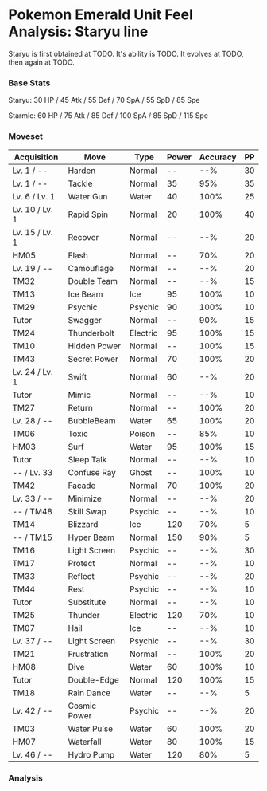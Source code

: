 # Pokemon Emerald Unit Feel Analysis: Staryu line

Staryu is first obtained at TODO. It's ability is TODO. It evolves at TODO, then again at TODO.

### Base Stats

Staryu: 30 HP / 45 Atk / 55 Def / 70 SpA / 55 SpD / 85 Spe

Starmie: 60 HP / 75 Atk / 85 Def / 100 SpA / 85 SpD / 115 Spe

### Moveset

|Acquisition   |Move        |Type    |Power|Accuracy|PP |
|---           |---         |---     |---  |---     |---|
|Lv. 1 / --    |Harden      |Normal  |--   |--%     |30 |
|Lv. 1 / --    |Tackle      |Normal  |35   |95%     |35 |
|Lv. 6 / Lv. 1 |Water Gun   |Water   |40   |100%    |25 |
|Lv. 10 / Lv. 1|Rapid Spin  |Normal  |20   |100%    |40 |
|Lv. 15 / Lv. 1|Recover     |Normal  |--   |--%     |20 |
|HM05          |Flash       |Normal  |--   |70%     |20 |
|Lv. 19 / --   |Camouflage  |Normal  |--   |--%     |20 |
|TM32          |Double Team |Normal  |--   |--%     |15 |
|TM13          |Ice Beam    |Ice     |95   |100%    |10 |
|TM29          |Psychic     |Psychic |90   |100%    |10 |
|Tutor         |Swagger     |Normal  |--   |90%     |15 |
|TM24          |Thunderbolt |Electric|95   |100%    |15 |
|TM10          |Hidden Power|Normal  |--   |100%    |15 |
|TM43          |Secret Power|Normal  |70   |100%    |20 |
|Lv. 24 / Lv. 1|Swift       |Normal  |60   |--%     |20 |
|Tutor         |Mimic       |Normal  |--   |--%     |10 |
|TM27          |Return      |Normal  |--   |100%    |20 |
|Lv. 28 / --   |BubbleBeam  |Water   |65   |100%    |20 |
|TM06          |Toxic       |Poison  |--   |85%     |10 |
|HM03          |Surf        |Water   |95   |100%    |15 |
|Tutor         |Sleep Talk  |Normal  |--   |--%     |10 |
|-- / Lv. 33   |Confuse Ray |Ghost   |--   |100%    |10 |
|TM42          |Facade      |Normal  |70   |100%    |20 |
|Lv. 33 / --   |Minimize    |Normal  |--   |--%     |20 |
|-- / TM48     |Skill Swap  |Psychic |--   |--%     |10 |
|TM14          |Blizzard    |Ice     |120  |70%     |5  |
|-- / TM15     |Hyper Beam  |Normal  |150  |90%     |5  |
|TM16          |Light Screen|Psychic |--   |--%     |30 |
|TM17          |Protect     |Normal  |--   |--%     |10 |
|TM33          |Reflect     |Psychic |--   |--%     |20 |
|TM44          |Rest        |Psychic |--   |--%     |10 |
|Tutor         |Substitute  |Normal  |--   |--%     |10 |
|TM25          |Thunder     |Electric|120  |70%     |10 |
|TM07          |Hail        |Ice     |--   |--%     |10 |
|Lv. 37 / --   |Light Screen|Psychic |--   |--%     |30 |
|TM21          |Frustration |Normal  |--   |100%    |20 |
|HM08          |Dive        |Water   |60   |100%    |10 |
|Tutor         |Double-Edge |Normal  |120  |100%    |15 |
|TM18          |Rain Dance  |Water   |--   |--%     |5  |
|Lv. 42 / --   |Cosmic Power|Psychic |--   |--%     |20 |
|TM03          |Water Pulse |Water   |60   |100%    |20 |
|HM07          |Waterfall   |Water   |80   |100%    |15 |
|Lv. 46 / --   |Hydro Pump  |Water   |120  |80%     |5  |

### Analysis